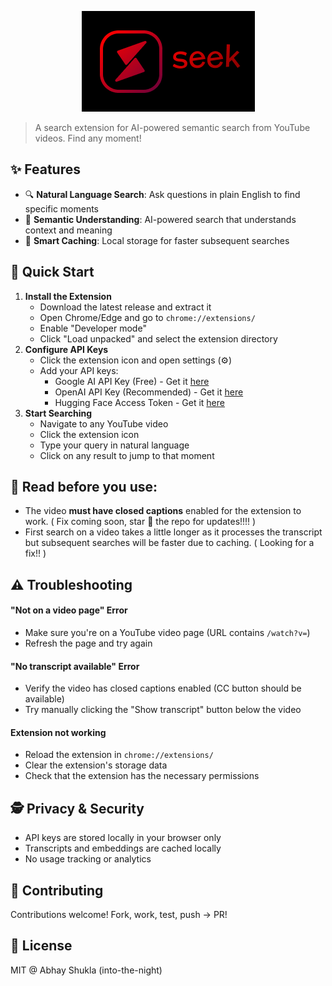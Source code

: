 <p align="center">
  <img src="https://raw.githubusercontent.com/into-the-night/seek/refs/heads/main/assets/hero.png">
</p>

> A search extension for AI-powered semantic search from YouTube videos. Find any moment!

## ✨ Features

- 🔍 **Natural Language Search**: Ask questions in plain English to find specific moments
- 🎯 **Semantic Understanding**: AI-powered search that understands context and meaning
- 🧠 **Smart Caching**: Local storage for faster subsequent searches

## 🚀 Quick Start

1. **Install the Extension**
   - Download the latest release and extract it
   - Open Chrome/Edge and go to `chrome://extensions/`
   - Enable "Developer mode"
   - Click "Load unpacked" and select the extension directory
2. **Configure API Keys**
   - Click the extension icon and open settings (⚙️)
   - Add your API keys:
     - Google AI API Key (Free) - Get it [here](https://aistudio.google.com/apikey)
     - OpenAI API Key (Recommended) - Get it [here](https://platform.openai.com/api-keys)
     - Hugging Face Access Token - Get it [here](https://huggingface.co/settings/tokens)
3. **Start Searching**
   - Navigate to any YouTube video
   - Click the extension icon
   - Type your query in natural language
   - Click on any result to jump to that moment

## 🤚 Read before you use:
- The video **must have closed captions** enabled for the extension to work. ( Fix coming soon, star 🌟 the repo for updates!!!! )
- First search on a video takes a little longer as it processes the transcript but subsequent searches will be faster due to caching. ( Looking for a fix!! )

## ⚠️ Troubleshooting 

#### "Not on a video page" Error
- Make sure you're on a YouTube video page (URL contains `/watch?v=`)
- Refresh the page and try again

#### "No transcript available" Error
- Verify the video has closed captions enabled (CC button should be available)
- Try manually clicking the "Show transcript" button below the video

#### Extension not working
- Reload the extension in `chrome://extensions/`
- Clear the extension's storage data
- Check that the extension has the necessary permissions

## 🕵️ Privacy & Security

- API keys are stored locally in your browser only
- Transcripts and embeddings are cached locally
- No usage tracking or analytics

## 🤝 Contributing

Contributions welcome! Fork, work, test, push -> PR!

## 📜 License

MIT @ Abhay Shukla (into-the-night)
